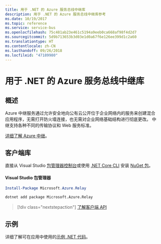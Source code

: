 ```yaml
---
title: 用于 .NET 的 Azure 服务总线中继库
description: 用于 .NET 的 Azure 服务总线中继库参考
ms.date: 10/19/2017
ms.topic: reference
ms.service: service-bus
ms.openlocfilehash: 75c481ab23e461c5194a9eeb0ca668af98f4d2d7
ms.sourcegitcommit: 5d9b713653b3d03e1d0a67f6e126ee399d1c2a60
ms.translationtype: HT
ms.contentlocale: zh-CN
ms.lasthandoff: 09/26/2018
ms.locfileid: "47189980"
---
```

# <a name="azure-service-bus-relay-libraries-for-net"></a>用于 .NET 的 Azure 服务总线中继库

## <a name="overview"></a>概述

Azure 中继服务通过允许安全地向公有云公开位于企业网络内的服务来创建混合应用程序，无需打开防火墙连接，也无需对企业网络基础结构进行彻底更改。 中继支持各种不同的传输协议和 Web 服务标准。
          
[详细了解 Azure 中继](/azure/service-bus-relay/relay-what-is-it)。

## <a name="client-library"></a>客户端库

直接从 Visual Studio [包管理器控制台][PackageManager]或使用 [.NET Core CLI][DotNetCLI] 安装 [NuGet 包](https://www.nuget.org/packages/Microsoft.Azure.Relay)。

#### <a name="visual-studio-package-manager"></a>Visual Studio 包管理器

```powershell
Install-Package Microsoft.Azure.Relay
```

```bash
dotnet add package Microsoft.Azure.Relay
```

> [!div class="nextstepaction"]
> [了解客户端 API](/dotnet/api/overview/azure/relay/client)

## <a name="samples"></a>示例

详细了解可在应用中使用的[示例 .NET 代码](https://azure.microsoft.com/resources/samples/?platform=dotnet)。

[PackageManager]: https://docs.microsoft.com/nuget/tools/package-manager-console
[DotNetCLI]: https://docs.microsoft.com/dotnet/core/tools/dotnet-add-package